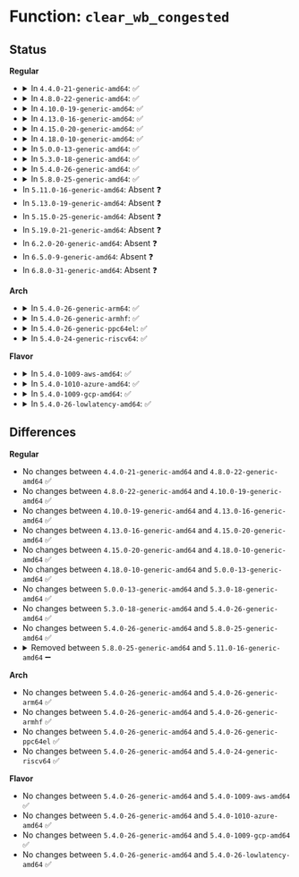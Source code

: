 # Function: <code>clear_wb_congested</code>

## Status
<b>Regular</b>
<ul>
<li>
<details>
<summary>In <code>4.4.0-21-generic-amd64</code>: ✅</summary>

```c
void clear_wb_congested(struct bdi_writeback_congested * congested, int sync)
```

```json
{
  "name": "clear_wb_congested",
  "collision_type": "Unique Global",
  "inline_type": "No",
  "funcs": [
    {
      "addr": 18446744071580606720,
      "name": "clear_wb_congested",
      "external": true,
      "loc": "mm/backing-dev.c:898",
      "file": "mm/backing-dev.c",
      "inline": "seen, unknown",
      "caller_inline": [],
      "caller_func": [
        "fs/fuse/dev.c:request_end",
        "fs/fuse/dev.c:request_end",
        "block/blk-core.c:blk_update_nr_requests",
        "block/blk-core.c:blk_update_nr_requests"
      ]
    }
  ],
  "symbols": [
    {
      "addr": 18446744071580606720,
      "name": "clear_wb_congested",
      "section": ".text",
      "bind": "STB_GLOBAL",
      "size": 98
    }
  ]
}
```
</details>
</li>
<li>
<details>
<summary>In <code>4.8.0-22-generic-amd64</code>: ✅</summary>

```c
void clear_wb_congested(struct bdi_writeback_congested * congested, int sync)
```

```json
{
  "name": "clear_wb_congested",
  "collision_type": "Unique Global",
  "inline_type": "No",
  "funcs": [
    {
      "addr": 18446744071580710176,
      "name": "clear_wb_congested",
      "external": true,
      "loc": "mm/backing-dev.c:917",
      "file": "mm/backing-dev.c",
      "inline": "seen, unknown",
      "caller_inline": [],
      "caller_func": [
        "fs/fuse/dev.c:request_end",
        "fs/fuse/dev.c:request_end",
        "block/blk-core.c:blk_update_nr_requests",
        "block/blk-core.c:blk_update_nr_requests"
      ]
    }
  ],
  "symbols": [
    {
      "addr": 18446744071580710176,
      "name": "clear_wb_congested",
      "section": ".text",
      "bind": "STB_GLOBAL",
      "size": 93
    }
  ]
}
```
</details>
</li>
<li>
<details>
<summary>In <code>4.10.0-19-generic-amd64</code>: ✅</summary>

```c
void clear_wb_congested(struct bdi_writeback_congested * congested, int sync)
```

```json
{
  "name": "clear_wb_congested",
  "collision_type": "Unique Global",
  "inline_type": "No",
  "funcs": [
    {
      "addr": 18446744071580776000,
      "name": "clear_wb_congested",
      "external": true,
      "loc": "mm/backing-dev.c:923",
      "file": "mm/backing-dev.c",
      "inline": "seen, unknown",
      "caller_inline": [],
      "caller_func": [
        "fs/fuse/dev.c:request_end",
        "fs/fuse/dev.c:request_end",
        "block/blk-core.c:blk_update_nr_requests",
        "block/blk-core.c:blk_update_nr_requests"
      ]
    }
  ],
  "symbols": [
    {
      "addr": 18446744071580776000,
      "name": "clear_wb_congested",
      "section": ".text",
      "bind": "STB_GLOBAL",
      "size": 93
    }
  ]
}
```
</details>
</li>
<li>
<details>
<summary>In <code>4.13.0-16-generic-amd64</code>: ✅</summary>

```c
void clear_wb_congested(struct bdi_writeback_congested * congested, int sync)
```

```json
{
  "name": "clear_wb_congested",
  "collision_type": "Unique Global",
  "inline_type": "No",
  "funcs": [
    {
      "addr": 18446744071580813216,
      "name": "clear_wb_congested",
      "external": true,
      "loc": "mm/backing-dev.c:968",
      "file": "mm/backing-dev.c",
      "inline": "seen, unknown",
      "caller_inline": [],
      "caller_func": [
        "fs/fuse/dev.c:request_end",
        "fs/fuse/dev.c:request_end",
        "block/blk-core.c:blk_update_nr_requests",
        "block/blk-core.c:blk_update_nr_requests"
      ]
    }
  ],
  "symbols": [
    {
      "addr": 18446744071580813216,
      "name": "clear_wb_congested",
      "section": ".text",
      "bind": "STB_GLOBAL",
      "size": 91
    }
  ]
}
```
</details>
</li>
<li>
<details>
<summary>In <code>4.15.0-20-generic-amd64</code>: ✅</summary>

```c
void clear_wb_congested(struct bdi_writeback_congested * congested, int sync)
```

```json
{
  "name": "clear_wb_congested",
  "collision_type": "Unique Global",
  "inline_type": "No",
  "funcs": [
    {
      "addr": 18446744071580903312,
      "name": "clear_wb_congested",
      "external": true,
      "loc": "mm/backing-dev.c:983",
      "file": "mm/backing-dev.c",
      "inline": "seen, unknown",
      "caller_inline": [],
      "caller_func": [
        "fs/fuse/dev.c:request_end",
        "fs/fuse/dev.c:request_end",
        "block/blk-core.c:blk_update_nr_requests",
        "block/blk-core.c:blk_update_nr_requests"
      ]
    }
  ],
  "symbols": [
    {
      "addr": 18446744071580903312,
      "name": "clear_wb_congested",
      "section": ".text",
      "bind": "STB_GLOBAL",
      "size": 89
    }
  ]
}
```
</details>
</li>
<li>
<details>
<summary>In <code>4.18.0-10-generic-amd64</code>: ✅</summary>

```c
void clear_wb_congested(struct bdi_writeback_congested * congested, int sync)
```

```json
{
  "name": "clear_wb_congested",
  "collision_type": "Unique Global",
  "inline_type": "No",
  "funcs": [
    {
      "addr": 18446744071581039216,
      "name": "clear_wb_congested",
      "external": true,
      "loc": "mm/backing-dev.c:981",
      "file": "mm/backing-dev.c",
      "inline": "seen, unknown",
      "caller_inline": [],
      "caller_func": [
        "fs/fuse/dev.c:request_end",
        "fs/fuse/dev.c:request_end",
        "block/blk-core.c:blk_update_nr_requests",
        "block/blk-core.c:blk_update_nr_requests"
      ]
    }
  ],
  "symbols": [
    {
      "addr": 18446744071581039216,
      "name": "clear_wb_congested",
      "section": ".text",
      "bind": "STB_GLOBAL",
      "size": 89
    }
  ]
}
```
</details>
</li>
<li>
<details>
<summary>In <code>5.0.0-13-generic-amd64</code>: ✅</summary>

```c
void clear_wb_congested(struct bdi_writeback_congested * congested, int sync)
```

```json
{
  "name": "clear_wb_congested",
  "collision_type": "Unique Global",
  "inline_type": "No",
  "funcs": [
    {
      "addr": 18446744071581116800,
      "name": "clear_wb_congested",
      "external": true,
      "loc": "mm/backing-dev.c:984",
      "file": "mm/backing-dev.c",
      "inline": "seen, unknown",
      "caller_inline": [],
      "caller_func": [
        "fs/fuse/dev.c:request_end",
        "fs/fuse/dev.c:request_end",
        "fs/fuse/control.c:fuse_conn_congestion_threshold_write",
        "fs/fuse/control.c:fuse_conn_congestion_threshold_write"
      ]
    }
  ],
  "symbols": [
    {
      "addr": 18446744071581116800,
      "name": "clear_wb_congested",
      "section": ".text",
      "bind": "STB_GLOBAL",
      "size": 89
    }
  ]
}
```
</details>
</li>
<li>
<details>
<summary>In <code>5.3.0-18-generic-amd64</code>: ✅</summary>

```c
void clear_wb_congested(struct bdi_writeback_congested * congested, int sync)
```

```json
{
  "name": "clear_wb_congested",
  "collision_type": "Unique Global",
  "inline_type": "No",
  "funcs": [
    {
      "addr": 18446744071581181424,
      "name": "clear_wb_congested",
      "external": true,
      "loc": "mm/backing-dev.c:971",
      "file": "mm/backing-dev.c",
      "inline": "seen, unknown",
      "caller_inline": [],
      "caller_func": [
        "fs/fuse/dev.c:request_end",
        "fs/fuse/dev.c:request_end",
        "fs/fuse/control.c:fuse_conn_congestion_threshold_write",
        "fs/fuse/control.c:fuse_conn_congestion_threshold_write"
      ]
    }
  ],
  "symbols": [
    {
      "addr": 18446744071581181424,
      "name": "clear_wb_congested",
      "section": ".text",
      "bind": "STB_GLOBAL",
      "size": 87
    }
  ]
}
```
</details>
</li>
<li>
<details>
<summary>In <code>5.4.0-26-generic-amd64</code>: ✅</summary>

```c
void clear_wb_congested(struct bdi_writeback_congested * congested, int sync)
```

```json
{
  "name": "clear_wb_congested",
  "collision_type": "Unique Global",
  "inline_type": "No",
  "funcs": [
    {
      "addr": 18446744071581239552,
      "name": "clear_wb_congested",
      "external": true,
      "loc": "mm/backing-dev.c:1052",
      "file": "mm/backing-dev.c",
      "inline": "seen, unknown",
      "caller_inline": [],
      "caller_func": [
        "fs/fuse/dev.c:fuse_request_end",
        "fs/fuse/dev.c:fuse_request_end",
        "fs/fuse/control.c:fuse_conn_congestion_threshold_write",
        "fs/fuse/control.c:fuse_conn_congestion_threshold_write"
      ]
    }
  ],
  "symbols": [
    {
      "addr": 18446744071581239552,
      "name": "clear_wb_congested",
      "section": ".text",
      "bind": "STB_GLOBAL",
      "size": 87
    }
  ]
}
```
</details>
</li>
<li>
<details>
<summary>In <code>5.8.0-25-generic-amd64</code>: ✅</summary>

```c
void clear_wb_congested(struct bdi_writeback_congested * congested, int sync)
```

```json
{
  "name": "clear_wb_congested",
  "collision_type": "Unique Global",
  "inline_type": "No",
  "funcs": [
    {
      "addr": 18446744071581427840,
      "name": "clear_wb_congested",
      "external": true,
      "loc": "mm/backing-dev.c:1050",
      "file": "mm/backing-dev.c",
      "inline": "seen, unknown",
      "caller_inline": [],
      "caller_func": [
        "fs/fuse/dev.c:fuse_request_end",
        "fs/fuse/dev.c:fuse_request_end",
        "fs/fuse/control.c:fuse_conn_congestion_threshold_write",
        "fs/fuse/control.c:fuse_conn_congestion_threshold_write"
      ]
    }
  ],
  "symbols": [
    {
      "addr": 18446744071581427840,
      "name": "clear_wb_congested",
      "section": ".text",
      "bind": "STB_GLOBAL",
      "size": 87
    }
  ]
}
```
</details>
</li>
<li>
In <code>5.11.0-16-generic-amd64</code>: Absent ❓
</li>
<li>
In <code>5.13.0-19-generic-amd64</code>: Absent ❓
</li>
<li>
In <code>5.15.0-25-generic-amd64</code>: Absent ❓
</li>
<li>
In <code>5.19.0-21-generic-amd64</code>: Absent ❓
</li>
<li>
In <code>6.2.0-20-generic-amd64</code>: Absent ❓
</li>
<li>
In <code>6.5.0-9-generic-amd64</code>: Absent ❓
</li>
<li>
In <code>6.8.0-31-generic-amd64</code>: Absent ❓
</li>
</ul>
<b>Arch</b>
<ul>
<li>
<details>
<summary>In <code>5.4.0-26-generic-arm64</code>: ✅</summary>

```c
void clear_wb_congested(struct bdi_writeback_congested * congested, int sync)
```

```json
{
  "name": "clear_wb_congested",
  "collision_type": "Unique Global",
  "inline_type": "No",
  "funcs": [
    {
      "addr": 18446603336492636848,
      "name": "clear_wb_congested",
      "external": true,
      "loc": "mm/backing-dev.c:1052",
      "file": "mm/backing-dev.c",
      "inline": "seen, unknown",
      "caller_inline": [],
      "caller_func": [
        "fs/fuse/dev.c:fuse_request_end",
        "fs/fuse/dev.c:fuse_request_end",
        "fs/fuse/control.c:fuse_conn_congestion_threshold_write",
        "fs/fuse/control.c:fuse_conn_congestion_threshold_write"
      ]
    }
  ],
  "symbols": [
    {
      "addr": 18446603336492636848,
      "name": "clear_wb_congested",
      "section": ".text",
      "bind": "STB_GLOBAL",
      "size": 264
    }
  ]
}
```
</details>
</li>
<li>
<details>
<summary>In <code>5.4.0-26-generic-armhf</code>: ✅</summary>

```c
void clear_wb_congested(struct bdi_writeback_congested * congested, int sync)
```

```json
{
  "name": "clear_wb_congested",
  "collision_type": "Unique Global",
  "inline_type": "No",
  "funcs": [
    {
      "addr": 3226480824,
      "name": "clear_wb_congested",
      "external": true,
      "loc": "mm/backing-dev.c:1052",
      "file": "mm/backing-dev.c",
      "inline": "seen, unknown",
      "caller_inline": [],
      "caller_func": [
        "fs/fuse/dev.c:fuse_request_end",
        "fs/fuse/dev.c:fuse_request_end",
        "fs/fuse/control.c:fuse_conn_congestion_threshold_write",
        "fs/fuse/control.c:fuse_conn_congestion_threshold_write"
      ]
    }
  ],
  "symbols": [
    {
      "addr": 3226480824,
      "name": "clear_wb_congested",
      "section": ".text",
      "bind": "STB_GLOBAL",
      "size": 148
    }
  ]
}
```
</details>
</li>
<li>
<details>
<summary>In <code>5.4.0-26-generic-ppc64el</code>: ✅</summary>

```c
void clear_wb_congested(struct bdi_writeback_congested * congested, int sync)
```

```json
{
  "name": "clear_wb_congested",
  "collision_type": "Unique Global",
  "inline_type": "No",
  "funcs": [
    {
      "addr": 13835058055285953088,
      "name": "clear_wb_congested",
      "external": true,
      "loc": "mm/backing-dev.c:1052",
      "file": "mm/backing-dev.c",
      "inline": "seen, unknown",
      "caller_inline": [],
      "caller_func": [
        "fs/fuse/dev.c:fuse_request_end",
        "fs/fuse/dev.c:fuse_request_end",
        "fs/fuse/control.c:fuse_conn_congestion_threshold_write",
        "fs/fuse/control.c:fuse_conn_congestion_threshold_write"
      ]
    }
  ],
  "symbols": [
    {
      "addr": 13835058055285953088,
      "name": "clear_wb_congested",
      "section": ".text",
      "bind": "STB_GLOBAL",
      "size": 192
    }
  ]
}
```
</details>
</li>
<li>
<details>
<summary>In <code>5.4.0-24-generic-riscv64</code>: ✅</summary>

```c
void clear_wb_congested(struct bdi_writeback_congested * congested, int sync)
```

```json
{
  "name": "clear_wb_congested",
  "collision_type": "Unique Global",
  "inline_type": "No",
  "funcs": [
    {
      "addr": 18446743936272653872,
      "name": "clear_wb_congested",
      "external": true,
      "loc": "mm/backing-dev.c:1052",
      "file": "mm/backing-dev.c",
      "inline": "seen, unknown",
      "caller_inline": [],
      "caller_func": [
        "fs/fuse/dev.c:fuse_request_end",
        "fs/fuse/dev.c:fuse_request_end",
        "fs/fuse/control.c:fuse_conn_congestion_threshold_write",
        "fs/fuse/control.c:fuse_conn_congestion_threshold_write"
      ]
    }
  ],
  "symbols": [
    {
      "addr": 18446743936272653872,
      "name": "clear_wb_congested",
      "section": ".text",
      "bind": "STB_GLOBAL",
      "size": 126
    }
  ]
}
```
</details>
</li>
</ul>
<b>Flavor</b>
<ul>
<li>
<details>
<summary>In <code>5.4.0-1009-aws-amd64</code>: ✅</summary>

```c
void clear_wb_congested(struct bdi_writeback_congested * congested, int sync)
```

```json
{
  "name": "clear_wb_congested",
  "collision_type": "Unique Global",
  "inline_type": "No",
  "funcs": [
    {
      "addr": 18446744071581208400,
      "name": "clear_wb_congested",
      "external": true,
      "loc": "mm/backing-dev.c:1052",
      "file": "mm/backing-dev.c",
      "inline": "seen, unknown",
      "caller_inline": [],
      "caller_func": [
        "fs/fuse/dev.c:fuse_request_end",
        "fs/fuse/dev.c:fuse_request_end",
        "fs/fuse/control.c:fuse_conn_congestion_threshold_write",
        "fs/fuse/control.c:fuse_conn_congestion_threshold_write"
      ]
    }
  ],
  "symbols": [
    {
      "addr": 18446744071581208400,
      "name": "clear_wb_congested",
      "section": ".text",
      "bind": "STB_GLOBAL",
      "size": 87
    }
  ]
}
```
</details>
</li>
<li>
<details>
<summary>In <code>5.4.0-1010-azure-amd64</code>: ✅</summary>

```c
void clear_wb_congested(struct bdi_writeback_congested * congested, int sync)
```

```json
{
  "name": "clear_wb_congested",
  "collision_type": "Unique Global",
  "inline_type": "No",
  "funcs": [
    {
      "addr": 18446744071581155152,
      "name": "clear_wb_congested",
      "external": true,
      "loc": "mm/backing-dev.c:1052",
      "file": "mm/backing-dev.c",
      "inline": "seen, unknown",
      "caller_inline": [],
      "caller_func": [
        "fs/fuse/dev.c:fuse_request_end",
        "fs/fuse/dev.c:fuse_request_end",
        "fs/fuse/control.c:fuse_conn_congestion_threshold_write",
        "fs/fuse/control.c:fuse_conn_congestion_threshold_write"
      ]
    }
  ],
  "symbols": [
    {
      "addr": 18446744071581155152,
      "name": "clear_wb_congested",
      "section": ".text",
      "bind": "STB_GLOBAL",
      "size": 87
    }
  ]
}
```
</details>
</li>
<li>
<details>
<summary>In <code>5.4.0-1009-gcp-amd64</code>: ✅</summary>

```c
void clear_wb_congested(struct bdi_writeback_congested * congested, int sync)
```

```json
{
  "name": "clear_wb_congested",
  "collision_type": "Unique Global",
  "inline_type": "No",
  "funcs": [
    {
      "addr": 18446744071581199600,
      "name": "clear_wb_congested",
      "external": true,
      "loc": "mm/backing-dev.c:1052",
      "file": "mm/backing-dev.c",
      "inline": "seen, unknown",
      "caller_inline": [],
      "caller_func": [
        "fs/fuse/dev.c:fuse_request_end",
        "fs/fuse/dev.c:fuse_request_end",
        "fs/fuse/control.c:fuse_conn_congestion_threshold_write",
        "fs/fuse/control.c:fuse_conn_congestion_threshold_write"
      ]
    }
  ],
  "symbols": [
    {
      "addr": 18446744071581199600,
      "name": "clear_wb_congested",
      "section": ".text",
      "bind": "STB_GLOBAL",
      "size": 87
    }
  ]
}
```
</details>
</li>
<li>
<details>
<summary>In <code>5.4.0-26-lowlatency-amd64</code>: ✅</summary>

```c
void clear_wb_congested(struct bdi_writeback_congested * congested, int sync)
```

```json
{
  "name": "clear_wb_congested",
  "collision_type": "Unique Global",
  "inline_type": "No",
  "funcs": [
    {
      "addr": 18446744071581262880,
      "name": "clear_wb_congested",
      "external": true,
      "loc": "mm/backing-dev.c:1052",
      "file": "mm/backing-dev.c",
      "inline": "seen, unknown",
      "caller_inline": [],
      "caller_func": [
        "fs/fuse/dev.c:fuse_request_end",
        "fs/fuse/dev.c:fuse_request_end",
        "fs/fuse/control.c:fuse_conn_congestion_threshold_write",
        "fs/fuse/control.c:fuse_conn_congestion_threshold_write"
      ]
    }
  ],
  "symbols": [
    {
      "addr": 18446744071581262880,
      "name": "clear_wb_congested",
      "section": ".text",
      "bind": "STB_GLOBAL",
      "size": 87
    }
  ]
}
```
</details>
</li>
</ul>

## Differences
<b>Regular</b>
<ul>
<li>
No changes between <code>4.4.0-21-generic-amd64</code> and <code>4.8.0-22-generic-amd64</code> ✅
</li>
<li>
No changes between <code>4.8.0-22-generic-amd64</code> and <code>4.10.0-19-generic-amd64</code> ✅
</li>
<li>
No changes between <code>4.10.0-19-generic-amd64</code> and <code>4.13.0-16-generic-amd64</code> ✅
</li>
<li>
No changes between <code>4.13.0-16-generic-amd64</code> and <code>4.15.0-20-generic-amd64</code> ✅
</li>
<li>
No changes between <code>4.15.0-20-generic-amd64</code> and <code>4.18.0-10-generic-amd64</code> ✅
</li>
<li>
No changes between <code>4.18.0-10-generic-amd64</code> and <code>5.0.0-13-generic-amd64</code> ✅
</li>
<li>
No changes between <code>5.0.0-13-generic-amd64</code> and <code>5.3.0-18-generic-amd64</code> ✅
</li>
<li>
No changes between <code>5.3.0-18-generic-amd64</code> and <code>5.4.0-26-generic-amd64</code> ✅
</li>
<li>
No changes between <code>5.4.0-26-generic-amd64</code> and <code>5.8.0-25-generic-amd64</code> ✅
</li>
<li>
<details>
<summary>Removed between <code>5.8.0-25-generic-amd64</code> and <code>5.11.0-16-generic-amd64</code> ➖</summary>

```c
void clear_wb_congested(struct bdi_writeback_congested * congested, int sync)
```
</details>
</li>
</ul>
<b>Arch</b>
<ul>
<li>
No changes between <code>5.4.0-26-generic-amd64</code> and <code>5.4.0-26-generic-arm64</code> ✅
</li>
<li>
No changes between <code>5.4.0-26-generic-amd64</code> and <code>5.4.0-26-generic-armhf</code> ✅
</li>
<li>
No changes between <code>5.4.0-26-generic-amd64</code> and <code>5.4.0-26-generic-ppc64el</code> ✅
</li>
<li>
No changes between <code>5.4.0-26-generic-amd64</code> and <code>5.4.0-24-generic-riscv64</code> ✅
</li>
</ul>
<b>Flavor</b>
<ul>
<li>
No changes between <code>5.4.0-26-generic-amd64</code> and <code>5.4.0-1009-aws-amd64</code> ✅
</li>
<li>
No changes between <code>5.4.0-26-generic-amd64</code> and <code>5.4.0-1010-azure-amd64</code> ✅
</li>
<li>
No changes between <code>5.4.0-26-generic-amd64</code> and <code>5.4.0-1009-gcp-amd64</code> ✅
</li>
<li>
No changes between <code>5.4.0-26-generic-amd64</code> and <code>5.4.0-26-lowlatency-amd64</code> ✅
</li>
</ul>
